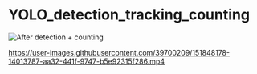 # YOLO_detection_tracking_counting







![After detection + counting](https://user-images.githubusercontent.com/39700209/151843359-7d8eab1f-c570-4a5d-8e2b-cc1c46600429.png)












https://user-images.githubusercontent.com/39700209/151848178-14013787-aa32-441f-9747-b5e92315f286.mp4





